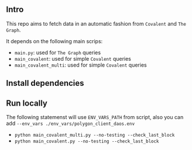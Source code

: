 ## Intro
This repo aims to fetch data in an automatic fashion from `Covalent` and `The Graph`.

It depends on the following main scrips:
- `main.py`: used for `The Graph` queries
- `main_covalent`: used for simple `Covalent` queries
- `main_covalent_multi`: used for simple `Covalent` queries

## Install dependencies


## Run locally
The following statemenst will use `ENV_VARS_PATH` from script, also you can add `--env_vars ./env_vars/polygon_client_daos.env`
- `python main_covalent_multi.py --no-testing --check_last_block`
- `python main_covalent.py --no-testing --check_last_block`


